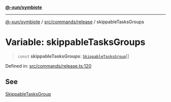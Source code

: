 [**@-xun/symbiote**](../../../../README.md)

***

[@-xun/symbiote](../../../../README.md) / [src/commands/release](../README.md) / skippableTasksGroups

# Variable: skippableTasksGroups

> `const` **skippableTasksGroups**: [`SkippableTasksGroup`](../enumerations/SkippableTasksGroup.md)[]

Defined in: [src/commands/release.ts:120](https://github.com/Xunnamius/symbiote/blob/51eddb5973356cb1aa2a534c04d214fae24d5526/src/commands/release.ts#L120)

## See

[SkippableTasksGroup](../enumerations/SkippableTasksGroup.md)
